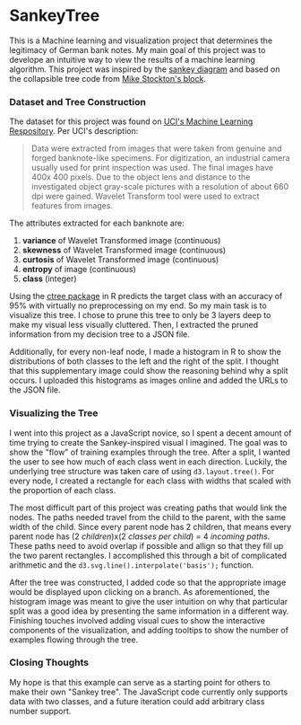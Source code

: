 # SankeyTree

This is a Machine learning and visualization project that determines the legitimacy of German bank notes. My main goal of this project was to develope an intuitive way to view the results of a machine learning algorithm. This project was inspired by the [sankey diagram](http://blockbuilder.org/mbostock/ca9a0bb7ba204d12974bca90acc507c0) and based on the collapsible tree code from [Mike Stockton's block](https://bl.ocks.org/mbostock/4339083). 

### Dataset and Tree Construction

The dataset for this project was found on [UCI's Machine Learning Respository](https://archive.ics.uci.edu/ml/datasets/banknote+authentication). Per UCI's description:

> Data were extracted from images that were taken from genuine and forged banknote-like specimens. For digitization, an industrial camera usually used for print inspection was used. The final images have 400x 400 pixels. Due to the object lens and distance to the investigated object gray-scale pictures with a resolution of about 660 dpi were gained. Wavelet Transform tool were used to extract features from images.

The attributes extracted for each banknote are:

1. **variance** of Wavelet Transformed image (continuous) 
2. **skewness** of Wavelet Transformed image (continuous) 
3. **curtosis** of Wavelet Transformed image (continuous) 
4. **entropy** of image (continuous) 
5. **class** (integer) 

Using the [ctree package](https://cran.r-project.org/web/packages/partykit/vignettes/ctree.pdf) in R predicts the target class with an accuracy of 95% with virtually no preprocessing on my end. So my main task is to visualize this tree. I chose to prune this tree to only be 3 layers deep to make my visual less visually cluttered. Then, I extracted the pruned information from my decision tree to a JSON file. 

Additionally, for every non-leaf node, I made a histogram in R to show the distributions of both classes to the left and the right of the split. I thought that this supplementary image could show the reasoning behind why a split occurs. I uploaded this histograms as images online and added the URLs to the JSON file.

### Visualizing the Tree

I went into this project as a JavaScript novice, so I spent a decent amount of time trying to create the Sankey-inspired visual I imagined. The goal was to show the "flow" of training examples through the tree. After a split, I wanted the user to see how much of each class went in each direction. Luckily, the underlying tree structure was taken care of using 
`d3.layout.tree()`. For every node, I created a rectangle for each class with widths that scaled with the proportion of each class. 

The most difficult part of this project was creating paths that would link the nodes. The paths needed travel from the child to the parent, with the same width of the child. Since every parent node has 2 children, that means every parent node has (2 *children*)x(2 *classes per child*) = 4 *incoming paths*. These paths need to avoid overlap if possible and allign so that they fill up the two parent rectangles. I accomplished this through a bit of complicated arithmetic and the `d3.svg.line().interpolate('basis');` function. 

After the tree was constructed, I added code so that the appropriate image would be displayed upon clicking on a branch. As aforementioned, the histogram image was meant to give the user intuition on why that particular split was a good idea by presenting the same information in a different way. Finishing touches involved adding visual cues to show the interactive components of the visualization, and adding tooltips to show the number of examples flowing through the tree.

### Closing Thoughts

My hope is that this example can serve as a starting point for others to make their own "Sankey tree". The JavaScript code currently only supports data with two classes, and a future iteration could add arbitrary class number support. 



